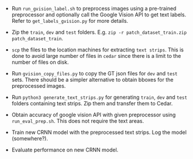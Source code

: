 * Run `run_gvision_label.sh` to preprocess images using a pre-trained preprocessor and optionally call the Google Vision API to get text labels. Refer to `get_labels_gvision.py` for more details. 

* Zip the `train`, `dev` and `test` folders. E.g. `zip -r patch_dataset_train.zip patch_dataset_train`.

* `scp` the files to the location machines for extracting `text strips`. This is done to avoid large number of files in `cedar` since there is a limit to the number of files on disk. 

* Run `gvision_copy_files.py` to copy the GT json files for `dev` and `test` sets. There should be a simpler alternative to obtain bboxes for the preprocessed images. 

* Run `python3 generate_text_strips.py` for generating  `train`, `dev` and `test` folders containing text strips. Zip them and transfer them to Cedar.

* Obtain accuracy of google vision API with given preprocessor using `run_eval_prep.sh`. This does not require the text areas. 

* Train new CRNN model with the preprocessed text strips. Log the model (somewhere?).

* Evaluate performance on new CRNN model. 

